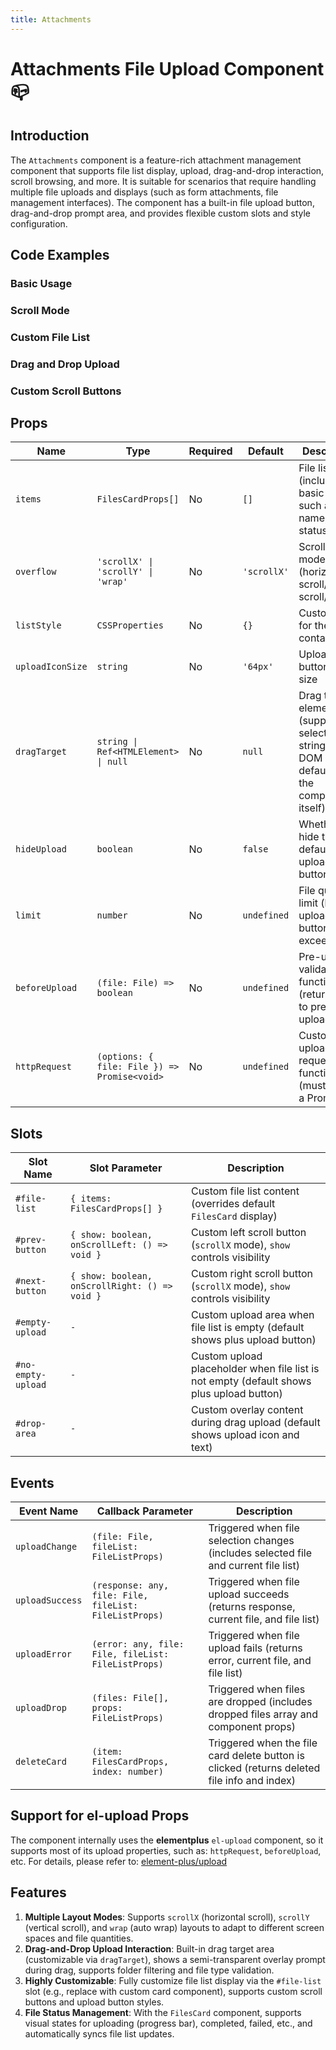 ```yaml
---
title: Attachments
---
```


# Attachments File Upload Component 📪️

## Introduction

The `Attachments` component is a feature-rich attachment management component that supports file list display, upload, drag-and-drop interaction, scroll browsing, and more. It is suitable for scenarios that require handling multiple file uploads and displays (such as form attachments, file management interfaces). The component has a built-in file upload button, drag-and-drop prompt area, and provides flexible custom slots and style configuration.

## Code Examples

### Basic Usage

<demo src="./demos/base.vue"></demo>

### Scroll Mode

<demo src="./demos/scroll-mode.vue"></demo>

### Custom File List

<demo src="./demos/custom-list.vue"></demo>

### Drag and Drop Upload

<demo src="./demos/drag-upload.vue"></demo>

### Custom Scroll Buttons

<demo src="./demos/custom-scroll-buttons.vue"></demo>

## Props

| Name             | Type                                         | Required | Default     | Description                                                                                 |
| ---------------- | -------------------------------------------- | -------- | ----------- | ------------------------------------------------------------------------------------------- |
| `items`          | `FilesCardProps[]`                           | No       | `[]`        | File list data (includes basic file info such as name, type, status, etc.)                  |
| `overflow`       | `'scrollX' \| 'scrollY' \| 'wrap'`           | No       | `'scrollX'` | Scroll layout mode (horizontal scroll/vertical scroll/wrap)                                 |
| `listStyle`      | `CSSProperties`                              | No       | `{}`        | Custom style for the list container                                                         |
| `uploadIconSize` | `string`                                     | No       | `'64px'`    | Upload button icon size                                                                     |
| `dragTarget`     | `string \| Ref<HTMLElement> \| null`         | No       | `null`      | Drag target element (supports selector string or DOM ref, defaults to the component itself) |
| `hideUpload`     | `boolean`                                    | No       | `false`     | Whether to hide the default upload button                                                   |
| `limit`          | `number`                                     | No       | `undefined` | File quantity limit (hides upload button if exceeded)                                       |
| `beforeUpload`   | `(file: File) => boolean`                    | No       | `undefined` | Pre-upload validation function (return `false` to prevent upload)                           |
| `httpRequest`    | `(options: { file: File }) => Promise<void>` | No       | `undefined` | Custom upload request function (must return a Promise)                                      |

## Slots

| Slot Name          | Slot Parameter                                 | Description                                                                              |
| ------------------ | ---------------------------------------------- | ---------------------------------------------------------------------------------------- |
| `#file-list`       | `{ items: FilesCardProps[] }`                  | Custom file list content (overrides default `FilesCard` display)                         |
| `#prev-button`     | `{ show: boolean, onScrollLeft: () => void }`  | Custom left scroll button (`scrollX` mode), `show` controls visibility                   |
| `#next-button`     | `{ show: boolean, onScrollRight: () => void }` | Custom right scroll button (`scrollX` mode), `show` controls visibility                  |
| `#empty-upload`    | `-`                                            | Custom upload area when file list is empty (default shows plus upload button)            |
| `#no-empty-upload` | `-`                                            | Custom upload placeholder when file list is not empty (default shows plus upload button) |
| `#drop-area`       | `-`                                            | Custom overlay content during drag upload (default shows upload icon and text)           |

## Events

| Event Name      | Callback Parameter                                     | Description                                                                                 |
| --------------- | ------------------------------------------------------ | ------------------------------------------------------------------------------------------- |
| `uploadChange`  | `(file: File, fileList: FileListProps)`                | Triggered when file selection changes (includes selected file and current file list)        |
| `uploadSuccess` | `(response: any, file: File, fileList: FileListProps)` | Triggered when file upload succeeds (returns response, current file, and file list)         |
| `uploadError`   | `(error: any, file: File, fileList: FileListProps)`    | Triggered when file upload fails (returns error, current file, and file list)               |
| `uploadDrop`    | `(files: File[], props: FileListProps)`                | Triggered when files are dropped (includes dropped files array and component props)         |
| `deleteCard`    | `(item: FilesCardProps, index: number)`                | Triggered when the file card delete button is clicked (returns deleted file info and index) |

## Support for el-upload Props

The component internally uses the **elementplus** `el-upload` component, so it supports most of its upload properties, such as: `httpRequest`, `beforeUpload`, etc. For details, please refer to: [element-plus/upload](https://element-plus.org/zh-CN/component/upload.html)

## Features

1. **Multiple Layout Modes**: Supports `scrollX` (horizontal scroll), `scrollY` (vertical scroll), and `wrap` (auto wrap) layouts to adapt to different screen spaces and file quantities.
2. **Drag-and-Drop Upload Interaction**: Built-in drag target area (customizable via `dragTarget`), shows a semi-transparent overlay prompt during drag, supports folder filtering and file type validation.
3. **Highly Customizable**: Fully customize file list display via the `#file-list` slot (e.g., replace with custom card component), supports custom scroll buttons and upload button styles.
4. **File Status Management**: With the `FilesCard` component, supports visual states for uploading (progress bar), completed, failed, etc., and automatically syncs file list updates.
